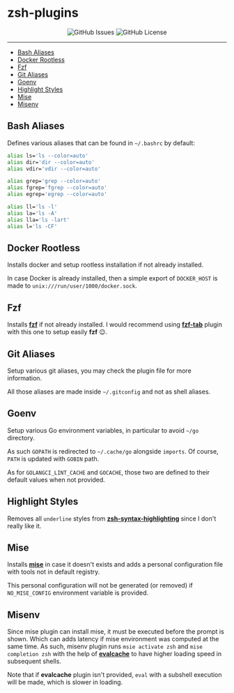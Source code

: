 # zsh-plugins <!-- omit in toc -->

<p align="center">
  <img alt="GitHub Issues" src="https://img.shields.io/github/issues-raw/kilianpaquier/dotfiles?style=for-the-badge">
  <img alt="GitHub License" src="https://img.shields.io/github/license/kilianpaquier/dotfiles?style=for-the-badge">
</p>

---

- [Bash Aliases](#bash-aliases)
- [Docker Rootless](#docker-rootless)
- [Fzf](#fzf)
- [Git Aliases](#git-aliases)
- [Goenv](#goenv)
- [Highlight Styles](#highlight-styles)
- [Mise](#mise)
- [Misenv](#misenv)

## Bash Aliases

Defines various aliases that can be found in `~/.bashrc` by default:

```sh
alias ls='ls --color=auto'
alias dir='dir --color=auto'
alias vdir='vdir --color=auto'

alias grep='grep --color=auto'
alias fgrep='fgrep --color=auto'
alias egrep='egrep --color=auto'

alias ll='ls -l'
alias la='ls -A'
alias lla='ls -lart'
alias l='ls -CF'
```

## Docker Rootless

Installs docker and setup rootless installation if not already installed.

In case Docker is already installed, then a simple export of `DOCKER_HOST` is made to `unix:///run/user/1000/docker.sock`.

## Fzf

Installs [**fzf**](https://github.com/junegunn/fzf) if not already installed.
I would recommend using [**fzf-tab**](https://github.com/Aloxaf/fzf-tab) plugin with this one to setup easily **fzf** 😉.

## Git Aliases

Setup various git aliases, you may check the plugin file for more information.

All those aliases are made inside `~/.gitconfig` and not as shell aliases.

## Goenv

Setup various Go environment variables, in particular to avoid `~/go` directory.

As such `GOPATH` is redirected to `~/.cache/go` alongside `imports`. Of course, `PATH` is updated with `GOBIN` path. 

As for `GOLANGCI_LINT_CACHE` and `GOCACHE`, those two are defined to their default values when not provided.

## Highlight Styles

Removes all `underline` styles from [**zsh-syntax-highlighting**](https://github.com/zsh-users/zsh-syntax-highlighting) since I don't really like it.

## Mise

Installs [**mise**](https://mise.jdx.dev/) in case it doesn't exists 
and adds a personal configuration file with tools not in default registry.

This personal configuration will not be generated (or removed) if `NO_MISE_CONFIG` environment variable is provided.

## Misenv

Since mise plugin can install mise, it must be executed before the prompt is shown.
Which can adds latency if mise environment was computed at the same time.
As such, misenv plugin runs `msie activate zsh` and `mise completion zsh` with 
the help of [**evalcache**](https://github.com/mroth/evalcache) to have higher loading speed in subsequent shells.

Note that if **evalcache** plugin isn't provided, `eval` with a subshell execution will be made, which is slower in loading.
